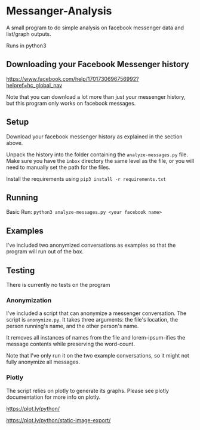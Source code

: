 # Messanger-Analysis

A small program to do simple analysis on facebook messenger data and list/graph outputs.

Runs in python3

## Downloading your Facebook Messenger history

https://www.facebook.com/help/1701730696756992?helpref=hc_global_nav

Note that you can download a lot more than just your messenger history, but this program only works on facebook messages.


## Setup

Download your facebook messenger history as explained in the section above.

Unpack the history into the folder containing the `analyze-messages.py` file.  Make sure you have the `inbox` directory the same level as the file, or you will need to manually set the path for the files.

Install the requirements using
`pip3 install -r requirements.txt`

## Running

Basic Run:
`python3 analyze-messages.py <your facebook name>`




## Examples

I've included two anonymized conversations as examples so that the program will run out of the box.


## Testing

There is currently no tests on the program

### Anonymization

I've included a script that can anonymize a messenger conversation.  The script is `anonymize.py`.  It takes three arguments: the file's location, the person running's name, and the other person's name.

It removes all instances of names from the file and lorem-ipsum-ifies the message contents while preserving the word-count.

Note that I've only run it on the two example conversations, so it might not fully anonymize all messages.

### Plotly

The script relies on plotly to generate its graphs.  Please see plotly documentation for more info on plotly.

https://plot.ly/python/

https://plot.ly/python/static-image-export/